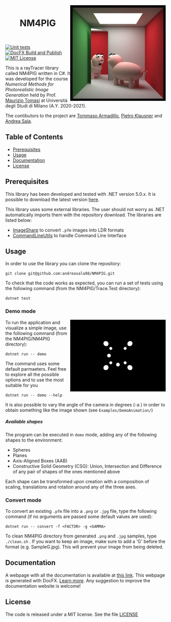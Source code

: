  <img align="right" width="300" src="https://github.com/andreasala98/NM4PIG/blob/master/logo/Pig_mirror.png">
 <h1 align="center">  NM4PIG </h1> <br>
 
 [![Unit tests](https://github.com/andreasala98/NM4PIG/actions/workflows/test.yml/badge.svg)](https://github.com/andreasala98/NM4PIG/actions/workflows/test.yml)
 [![DocFX Build and Publish](https://github.com/andreasala98/NM4PIG/actions/workflows/docfx-build-publish.yml/badge.svg?branch=master)](https://github.com/andreasala98/NM4PIG/actions/workflows/docfx-build-publish.yml)
 [![MIT License](https://img.shields.io/badge/License-MIT-blue.svg)](https://github.com/andreasala98/NM4PIG/blob/master/LICENSE)

This is a rayTracer library called NM4PIG written in C#. It was developed for the course _Numerical Methods for Photorealistic Image Generation_ held by Prof. [Maurizio Tomasi][1] at Università degli Studi di Milano (A.Y. 2020-2021).

The contibutors to the project are [Tommaso Armadillo][2], [Pietro Klausner][3] and [Andrea Sala][4].

## Table of Contents

- [Prerequisites](#prerequisites)
- [Usage](#usage)
- [Documentation](#documentation)
- [License](#license)


## Prerequisites

This library has been developed and tested with .NET version 5.0.x. It is possible to download the latest version [here](https://dotnet.microsoft.com/download).

This library uses some external libraries. The user should not worry as .NET automatically imports them with the repository download. The libraries are listed below:

- [ImageSharp][5] to convert `.pfm` images into LDR formats
- [CommandLineUtils][8] to handle Command Line Interface

## Usage

In order to use the library you can clone the repository:

    git clone git@github.com:andreasala98/NM4PIG.git

To check that the code works as expected, you can run a set of tests using the following command (from the NM4PIG/Trace.Test directory):

    dotnet test

### Demo mode

<img align="right" src="/Examples/DemoAnimation/spheres-perspective.gif" width="300"/>

To run the application and visualize a simple image, use the following command (from the NM4PIG/NM4PIG directory):

    dotnet run -- demo

The command uses some default parmaeters. Feel free to explore all the possible options and to use the most suitable for you

    dotnet run -- demo --help

It is also possible to vary the angle of the camera in degrees (-a <ANGLE>) in order to obtain something like the image shown (see `Examples/DemoAnimation/`)

##### Available shapes

The program can be executed in `demo` mode, adding any of the following shapes to the environment:
- Spheres
- Planes
- Axis-Aligned Boxes (AAB)
- Constructive Solid Geometry (CSG): Union, Intersection and Difference of any pair of shapes of the ones mentioned above

Each shape can be transformed upon creation with a composition of scaling, translations and rotation around any of the three axes.

### Convert mode

To convert an existing `.pfm` file into a `.png` or `.jpg` file, type the following command (if no arguments are passed some default values are used):
 
    dotnet run -- convert -f <FACTOR> -g <GAMMA>
    
To clean NM4PIG directory from generated `.png` and `.jpg` samples, type  `./clean.sh` . If you want to keep an image, make sure to add a 'G' before the format (e.g. SampleG.jpg). This will prevent your image from being deleted.

## Documentation

A webpage with all the documentation is available at [this link][7]. This webpage is generated with DocFX. [Learn more][6]. Any suggestion to improve the documentation website is welcome!


## License

The code is released under a MIT license. See the file [LICENSE](./LICENSE)


[1]: https://github.com/ziotom78
[2]: https://github.com/TommasoArmadillo
[3]: https://github.com/PietroKlausner
[4]: https://github.com/andreasala98
[5]: https://docs.sixlabors.com/articles/imagesharp/index.html?tabs=tabid-1
[6]: https://dotnet.github.io/docfx/
[7]: https://andreasala98.github.io/NM4PIG/
[8]: https://docs.microsoft.com/en-us/dotnet/api/microsoft.extensions.commandlineutils.commandlineapplication?view=dotnet-plat-ext-1.1
